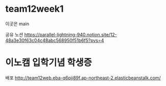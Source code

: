 # team12week1
이곳은 main

공유 노션
https://parallel-lightning-940.notion.site/12-48a3e30f63c04c48abc568950f51b6f5?pvs=4

# 이노캠 입학기념 학생증
배포
http://team12web.eba-q6pji89f.ap-northeast-2.elasticbeanstalk.com/
